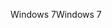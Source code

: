 <span data-ttu-id="03a78-101">Windows 7</span><span class="sxs-lookup"><span data-stu-id="03a78-101">Windows 7</span></span>